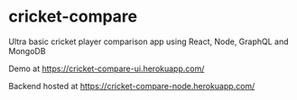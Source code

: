 # cricket-compare
Ultra basic cricket player comparison app using React, Node, GraphQL and MongoDB

Demo at https://cricket-compare-ui.herokuapp.com/

Backend hosted at https://cricket-compare-node.herokuapp.com/
